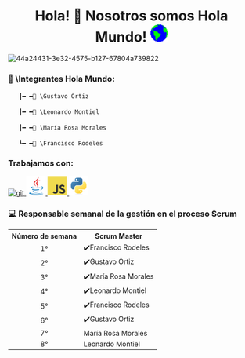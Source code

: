 <h1 align="center">Hola! 👋 Nosotros somos Hola Mundo! <img src="https://github.com/SatYu26/SatYu26/blob/master/Assets/Earth.gif" width="36px"></h1></h1>

![44a24431-3e32-4575-b127-67804a739822](https://user-images.githubusercontent.com/111799490/233235807-d48dacf2-8761-4953-9e6b-65466e872408.jpg)

<h3 align="left">📂 \Integrantes Hola Mundo:</h3>
<p align="left">
</p>


       ┃━ ━📂 \Gustavo Ortiz

       ┃━ ━📂 \Leonardo Montiel  
    
       ┃━ ━📂 \María Rosa Morales
    
       ┖━ ━📂 \Francisco Rodeles    
       
<h3 align="left">Trabajamos con:</h3>
<p align="left"> <a href="https://git-scm.com/" target="_blank" rel="noreferrer"> <img src="https://www.vectorlogo.zone/logos/git-scm/git-scm-icon.svg" alt="git" width="40" height="40"/> </a> <a href="https://www.java.com" target="_blank" rel="noreferrer"> <img src="https://raw.githubusercontent.com/devicons/devicon/master/icons/java/java-original.svg" alt="java" width="40" height="40"/> </a> <a href="https://developer.mozilla.org/en-US/docs/Web/JavaScript" target="_blank" rel="noreferrer"> <img src="https://raw.githubusercontent.com/devicons/devicon/master/icons/javascript/javascript-original.svg" alt="javascript" width="40" height="40"/> </a> <a href="https://www.python.org" target="_blank" rel="noreferrer"> <img src="https://raw.githubusercontent.com/devicons/devicon/master/icons/python/python-original.svg" alt="python" width="40" height="40"/> </a> </p>

### 💻 Responsable semanal de la gestión en el proceso Scrum 

  <table align="center">
	<tr>
		<th>Número de semana</th>
		<th> Scrum Master</th>
	</tr>
	<tr>
		<td align="center">1°</td>
		<td>✔️Francisco Rodeles</td>
	</tr>
	<tr>
		<td align="center">2°</td>
		<td>✔️Gustavo Ortiz</td>
	</tr>
	<tr>
		<td align="center" >3°</td>
		<td>✔️María Rosa Morales</td>
	</tr>
        <tr>
		<td align="center">4°</td>
		<td>✔️Leonardo Montiel</td>
	</tr>
	<tr>
		<td align="center">5°</td>
		<td>✔️Francisco Rodeles</td>
	</tr>
	<tr>
		<td align="center">6°</td>
		<td>✔️Gustavo Ortiz</td>
	</tr>
	<tr>
		<td align="center" >7°</td>
		<td> María Rosa Morales</td>
	</tr>
        <tr>
		<td align="center">8°</td>
		<td>Leonardo Montiel</td>
	</tr>
		
</table>
